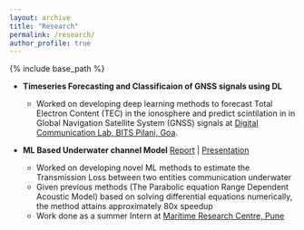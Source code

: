 ```yaml
---
layout: archive
title: "Research"
permalink: /research/
author_profile: true
---
```


{% include base_path %}

* **Timeseries Forecasting and Classificaion of GNSS signals using DL**
  * Worked on developing deep learning methods to forecast Total Electron Content (TEC) in the ionosphere and predict scintilation in in Global Navigation Satellite System (GNSS) signals at [Digital Communication Lab, BITS Pilani, Goa](https://universe.bits-pilani.ac.in/Goa/Electrical/dcl).

* **ML Based Underwater channel Model**
  [Report](https://docs.google.com/document/d/1tRgPGfmzbSJOmTDtCyiyXDsk7eSRvD74K_6HIm6MkSc/edit?usp=sharing) | [Presentation](https://docs.google.com/presentation/d/1YZsSH97GzJmBlnswvm9XOv_34feMFyLp0523CKVFjxg/edit?usp=sharing)
  * Worked on developing novel ML methods to estimate the Transmission Loss between two entities communication underwater
  * Given previous methods (The Parabolic equation Range Dependent Acoustic Model) based on solving differential equations numerically, the method attains approximately 80x speedup
  * Work done as a summer Intern at [Maritime Research Centre, Pune](http://mrc.foundationforuda.in/)
